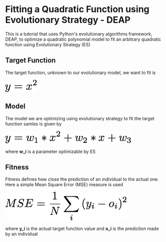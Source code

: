 # Fitting a Quadratic Function using Evolutionary Strategy - DEAP

This is a tutorial that uses Python's evolutionary algorithms framework, DEAP, to optimize a quadratic polynomial model to fit an arbitrary quadratic function using Evolutionary Strategy (ES)

## Target Function

The target function, unknown to our evolutionary model, we want to fit is

![Target Function](images/target-fn.png)

## Model

The model we are optimizing using evolutionary strategy to fit the target function samles is given by

![Model](images/model.png)

where **w_i** is a parameter optimizable by ES

## Fitness

Fitness defines how close the prediction of an individual to the actual one. Here a simple Mean Square Error (MSE) measure is used

![MSE](images/mse.png)

where **y_i** is the actual target function value and **o_i** is the prediction made by an individual